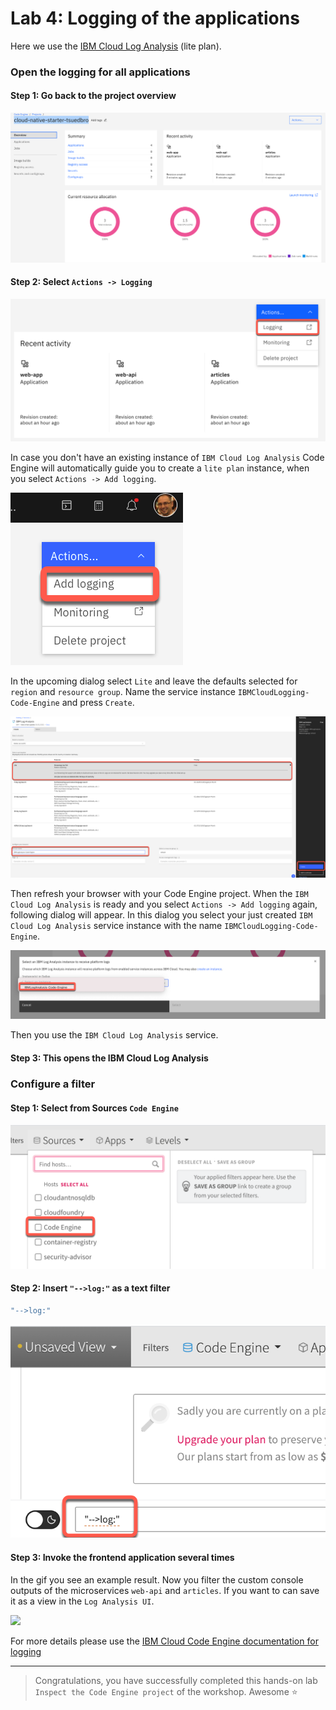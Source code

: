 # Lab 4: Logging of the applications

Here we use the [IBM Cloud Log Analysis](https://cloud.ibm.com/docs/log-analysis?topic=log-analysis-getting-started#getting-started) (lite plan).

### Open the logging for all applications

#### Step 1: Go back to the project overview

![](images/cns-ce-monitoring-01.png)

#### Step 2: Select `Actions -> Logging`

![](images/cns-ce-logging-01.png)

In case you don't have an existing instance of `IBM Cloud Log Analysis` Code Engine will automatically guide you to create a  `lite plan` instance, when you select `Actions -> Add logging`.

![](images/cns-ce-logging-04.png)

In the upcoming dialog select `Lite` and leave the defaults selected for `region` and `resource group`.
Name the service instance `IBMCloudLogging-Code-Engine` and press `Create`.

![](images/cns-ce-logging-05.png)

Then refresh your browser with your Code Engine project. 
When the `IBM Cloud Log Analysis` is ready and you select `Actions -> Add logging` again, following dialog will appear.
In this dialog you select your just created `IBM Cloud Log Analysis` service instance with the name `IBMCloudLogging-Code-Engine`.

![](images/cns-ce-logging-06.png)

Then you use the `IBM Cloud Log Analysis` service.

#### Step 3: This opens the IBM Cloud Log Analysis

### Configure a filter

#### Step 1: Select from Sources `Code Engine`

![](images/cns-ce-logging-02.png)

#### Step 2: Insert `"-->log:"` as a text filter

```sh
"-->log:"
```

![](images/cns-ce-logging-03.png)

#### Step 3: Invoke the frontend application several times

In the gif you see an example result. Now you filter the custom console outputs of the microservices `web-api` and `articles`.
If you want to can save it as a view in the `Log Analysis UI`.

![](images/cns-ce-logging-01.gif)

For more details please use the [IBM Cloud Code Engine documentation for logging](https://cloud.ibm.com/docs/codeengine?topic=codeengine-view-logs)

---

> Congratulations, you have successfully completed this hands-on lab ` Inspect the Code Engine project` of the workshop. Awesome :star: